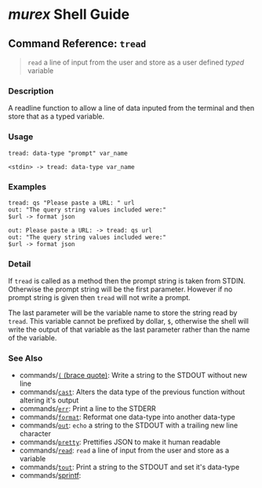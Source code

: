 # _murex_ Shell Guide

## Command Reference: `tread`

> `read` a line of input from the user and store as a user defined *typed* variable

### Description

A readline function to allow a line of data inputed from the terminal and then
store that as a typed variable.

### Usage

    tread: data-type "prompt" var_name
    
    <stdin> -> tread: data-type var_name

### Examples

    tread: qs "Please paste a URL: " url
    out: "The query string values included were:"
    $url -> format json
    
    out: Please paste a URL: -> tread: qs url
    out: "The query string values included were:"
    $url -> format json

### Detail

If `tread` is called as a method then the prompt string is taken from STDIN.
Otherwise the prompt string will be the first parameter. However if no prompt
string is given then `tread` will not write a prompt.

The last parameter will be the variable name to store the string read by `tread`.
This variable cannot be prefixed by dollar, `$`, otherwise the shell will write
the output of that variable as the last parameter rather than the name of the
variable.

### See Also

* commands/[`(` (brace quote)](../commands/brace-quote.md):
  Write a string to the STDOUT without new line
* commands/[`cast`](../commands/cast.md):
  Alters the data type of the previous function without altering it's output
* commands/[`err`](../commands/err.md):
  Print a line to the STDERR
* commands/[`format`](../commands/format.md):
  Reformat one data-type into another data-type
* commands/[`out`](../commands/out.md):
  `echo` a string to the STDOUT with a trailing new line character
* commands/[`pretty`](../commands/pretty.md):
  Prettifies JSON to make it human readable
* commands/[`read`](../commands/read.md):
  `read` a line of input from the user and store as a variable
* commands/[`tout`](../commands/tout.md):
  Print a string to the STDOUT and set it's data-type
* commands/[sprintf](../commands/sprintf.md):
  